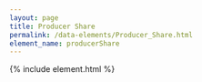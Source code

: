 ```yaml
---
layout: page
title: Producer Share
permalink: /data-elements/Producer_Share.html
element_name: producerShare
---
```

{% include element.html %}